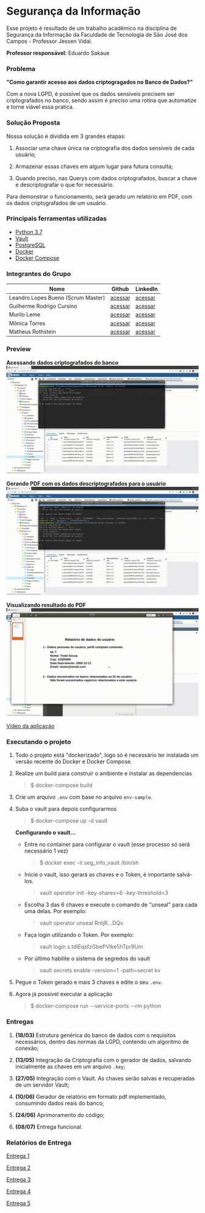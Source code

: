 # Segurança da Informação

Esse projeto é resultado de um trabalho acadêmico na disciplina de Segurança da Informação da Faculdade de Tecnologia de São José dos Campos - Professor Jessen Vidal.

**Professor responsável:** Eduardo Sakaue

### Problema
**"Como garantir acesso aos dados criptogragados no Banco de Dados?"**

Com a nova LGPD, é possível que os dados sensíveis precisem ser criptografados no banco,
sendo assim é preciso uma rotina que automatize e torne viável essa pratica.

### Solução Proposta

Nossa solução é dividida em 3 grandes etapas:

1. Associar uma chave única na criptografia dos dados sensíveis de cada usuário;​

2. Armazenar essas chaves em algum lugar para futura consulta;

3. Quando preciso, nas Querys com dados criptografados, buscar a chave e descriptografar o que for necessário.

Para demonstrar o funcionamento, será gerado um relatório em PDF, com os dados criptografados de um usuário.

### Principais ferramentas utilizadas

* [Python 3.7](https://www.python.org/)
* [Vault](https://www.vaultproject.io/)
* [PostgreSQL](https://www.postgresql.org/)
* [Docker](https://www.docker.com/)
* [Docker Compose](https://docs.docker.com/compose/)

### Integrantes do Grupo

| Nome                               | Github                                | LinkedIn                                                    |
|------------------------------------|---------------------------------------|-------------------------------------------------------------|
| Leandro Lopes Bueno (Scrum Master) | [acessar](https://github.com/LLBueno) | [acessar](https://www.linkedin.com/in/leandro-lopes-bueno/) |
| Guilherme Rodrigo Cursino          | [acessar](https://github.com/GRCursino)                           | [acessar](https://www.linkedin.com/in/guilherme-cursino-ba1476164/)                                                 |
| Murilo Leme                        | [acessar](https://github.com/MuriloLeme23)                           | [acessar](https://www.linkedin.com/in/murilo-leme-6488bb181/)                                                 |
| Mônica Torres                      | [acessar](https://github.com/Monica261)                           | [acessar](https://www.linkedin.com/in/mônica-torres-198875149)                                                 |
| Matheus Rothstein                  | [acessar]()                           | [acessar]()                                                 |

### Preview

**Acessando dados criptografados do banco**
![](docs/get_dados.gif)

**Gerando PDF com os dados descriptografados para o usuário**
![](docs/create_pdf.gif)

**Visualizando resultado do PDF**
![](docs/view_pdf.gif)

[Vídeo da aplicação](https://github.com/LLBueno/seguranca-informacao/blob/master/docs/SegInformacao.mp4)

### Executando o projeto

1. Todo o projeto está "dockerizado", logo só é necessário ter instalada
um versão recente do Docker e Docker Compose.

2. Realize um build para construir o ambiente e instalar as dependencias
   > $ docker-compose build

3. Crie um arquivo `.env` com base no arquivo `env-sample`.

4. Suba o vault para depois configurarmos
   > $ docker-compose up -d vault

   **Configurando o vault...**

   * Entre no container para configurar o vault (esse processo só será necessário 1 vez)
      > $ docker exec -it seg_info_vault /bin/sh
      
   * Inicie o vault, isso gerará as chaves e o Token, é importante salvá-los.
      > vault operator init -key-shares=6 -key-threshold=3

   * Escolha 3 das 6 chaves e execute o comando de "unseal" para cada uma delas.
      Por exemplo:
      > vault operator unseal RntjR...DQv

   * Faça login utilizando o Token. Por exemplo:
      > vault login s.tdlEqsfzGbePVlke5hTpr9Um

   * Por último habilite o sistema de segredos do vault
      > vault secrets enable -version=1 -path=secret kv

5. Pegue o Token gerado e mais 3 chaves e edite o seu `.env`.

6. Agora já possível executar a aplicação
   > $ docker-compose run --service-ports --rm python
   
### Entregas

1. **(18/03)** Estrutura genérica do banco de dados com o requisitos necessários,
dentro das normas da LGPD, contendo um algoritmo de conexão;

1. **(13/05)** Integração da Criptografia com o gerador de dados, salvando inicialmente as chaves
em um arquivo `.key`;

3. **(27/05)** Integração com o Vault. As chaves serão salvas e recuperadas de um servidor Vault;

4. **(10/06)** Gerador de relatório em formato pdf implementado, consumindo dados reais do banco;

5. **(24/06)** Aprimoramento do código;

6. **(08/07)** Entrega funcional.


### Relatórios de Entrega

[Entrega 1](https://github.com/LLBueno/seguranca-informacao/blob/master/docs/1entrega.md)

[Entrega 2](https://github.com/LLBueno/seguranca-informacao/blob/master/docs/2entrega.md)

[Entrega 3](https://github.com/LLBueno/seguranca-informacao/blob/master/docs/3entrega.md)

[Entrega 4](https://github.com/LLBueno/seguranca-informacao/blob/master/docs/4entrega.md)

[Entrega 5](https://github.com/LLBueno/seguranca-informacao/blob/master/docs/5entrega.md)
